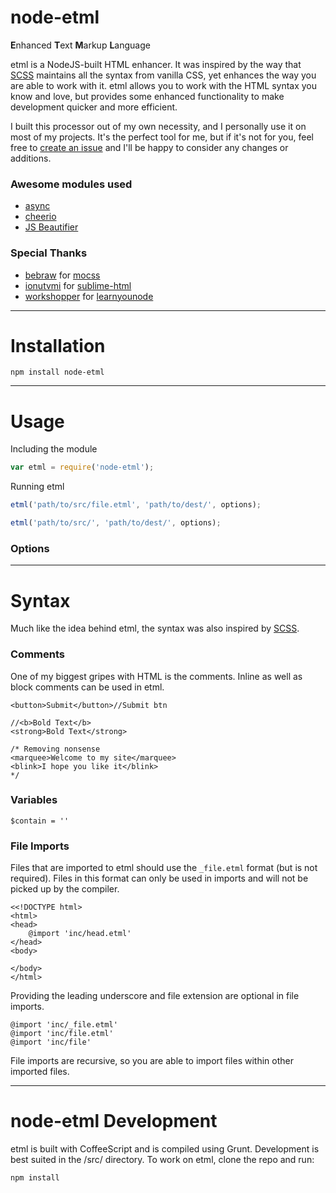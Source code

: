 node-etml
===
**E**nhanced **T**ext **M**arkup **L**anguage

etml is a NodeJS-built HTML enhancer. It was inspired by the way that [SCSS](http://sass-lang.com/documentation/file.SCSS_FOR_SASS_USERS.html) maintains all the syntax from vanilla CSS, yet enhances the way you are able to work with it. etml allows you to work with the HTML syntax you know and love, but provides some enhanced functionality to make development quicker and more efficient.

I built this processor out of my own necessity, and I personally use it on most of my projects. It's the perfect tool for me, but if it's not for you, feel free to [create an issue](https://github.com/chrisdothtml/node-etml/issues) and I'll be happy to consider any changes or additions.

### Awesome modules used

- [async](https://github.com/caolan/async)
- [cheerio](https://github.com/cheeriojs/cheerio)
- [JS Beautifier](https://github.com/beautify-web/js-beautify)

### Special Thanks

- [bebraw](https://github.com/bebraw) for [mocss](https://github.com/bebraw/mocss)
- [ionutvmi](https://github.com/ionutvmi) for [sublime-html](https://github.com/ionutvmi/sublime-html)
- [workshopper](https://github.com/workshopper) for [learnyounode](https://github.com/workshopper/learnyounode)

---

# Installation

```
npm install node-etml
```

---

# Usage

Including the module

```js
var etml = require('node-etml');
```

Running etml

```js
etml('path/to/src/file.etml', 'path/to/dest/', options);

etml('path/to/src/', 'path/to/dest/', options);
```

### Options

---

# Syntax

Much like the idea behind etml, the syntax was also inspired by [SCSS](http://sass-lang.com/documentation/file.SCSS_FOR_SASS_USERS.html).

### Comments

One of my biggest gripes with HTML is the comments. Inline as well as block comments can be used in etml.

````
<button>Submit</button>//Submit btn

//<b>Bold Text</b>
<strong>Bold Text</strong>

/* Removing nonsense
<marquee>Welcome to my site</marquee>
<blink>I hope you like it</blink>
*/
````

### Variables

````
$contain = ''
````

### File Imports

Files that are imported to etml should use the `_file.etml` format (but is not required). Files in this format can only be used in imports and will not be picked up by the compiler.

````
<<!DOCTYPE html>
<html>
<head>
	@import 'inc/head.etml'
</head>
<body>

</body>
</html>
````

Providing the leading underscore and file extension are optional in file imports.

````
@import 'inc/_file.etml'
@import 'inc/file.etml'
@import 'inc/file'
````

File imports are recursive, so you are able to import files within other imported files.

---

# node-etml Development

etml is built with CoffeeScript and is compiled using Grunt. Development is best suited in the /src/ directory. To work on etml, clone the repo and run:

```
npm install
```